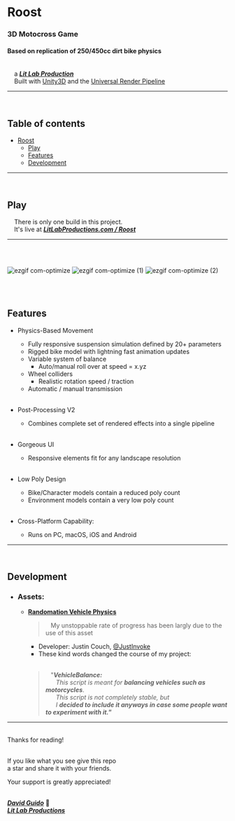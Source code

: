 # Roost
  
### 3D Motocross Game  
#### Based on replication of 250/450cc dirt bike physics  
<br/>&nbsp;&nbsp;&nbsp;&nbsp;a [***Lit Lab Production***](https://www.litlabproductions.com)
<br/>&nbsp;&nbsp;&nbsp;&nbsp;Built with [Unity3D](https://github.com/Unity-Technologies) and the 
[Universal Render Pipeline](https://docs.unity3d.com/Packages/com.unity.render-pipelines.universal@7.1/manual/index.html)
***
<br/>

## Table of contents
* [Roost](#roost)
  * [Play](#play)
  * [Features](#features)
  * [Development](#development)

***
<br/>

## Play

&nbsp;&nbsp;&nbsp;&nbsp;There is only one build in this project.  
&nbsp;&nbsp;&nbsp;&nbsp;It's live at [***LitLabProductions.com / Roost***](https://www.litlabproductions.com/roost)
***
<br/><br/>

![ezgif com-optimize](https://user-images.githubusercontent.com/34845402/71435587-7a7e3080-269e-11ea-9343-a5d79f03a868.gif)
![ezgif com-optimize (1)](https://user-images.githubusercontent.com/34845402/71435589-7baf5d80-269e-11ea-9432-80d7f4a6e810.gif)
![ezgif com-optimize (2)](https://user-images.githubusercontent.com/34845402/71435590-7d792100-269e-11ea-9291-2514322c6ce4.gif)

<br/>
<br/>


## Features
* Physics-Based Movement
    * Fully responsive suspension simulation defined by 20+ parameters
    * Rigged bike model with lightning fast animation updates
    * Variable system of balance
        * Auto/manual roll over at speed = x.yz
    * Wheel colliders
        * Realistic rotation speed / traction
    * Automatic / manual transmission<br/><br/>

* Post-Processing V2  
    * Combines complete set of rendered effects into a single pipeline<br/><br/>

* Gorgeous UI  
    * Responsive elements fit for any landscape resolution<br/><br/>

* Low Poly Design 
    * Bike/Character models contain a reduced poly count
    * Environment models contain a very low poly count<br/><br/>

* Cross-Platform Capability:  
    * Runs on PC, macOS, iOS and Android
***
<br/>


## Development
* ### Assets:  
    * [**Randomation Vehicle Physics**](https://github.com/JustInvoke/Randomation-Vehicle-Physics)  

         > &nbsp;&nbsp;&nbsp;My unstoppable rate of progress has been largly due to the use of this asset
           <br/>
        * Developer: Justin Couch, [@JustInvoke](https://github.com/JustInvoke)
        * These kind words changed the course of my project:<br/><br/>
         > &nbsp;&nbsp;&nbsp;"***VehicleBalance:***  
                &nbsp;&nbsp;&nbsp;&nbsp;&nbsp;&nbsp;*This script is meant for* ***balancing vehicles such as motorcycles***.  
                &nbsp;&nbsp;&nbsp;&nbsp;&nbsp;&nbsp;*This script is not completely stable, but*  
                &nbsp;&nbsp;&nbsp;&nbsp;&nbsp;&nbsp;*I* ***decided to include it anyways in case some people want to experiment with  it."***  

***

<br/>
Thanks for reading!<br/><br/>
 
If you like what you see give this repo  
a star and share it with your friends.

Your support is greatly appreciated!<br/><br/>


[***David Guido***](https://www.litlabproductions.com/resume-view) :rocket:  
[***Lit Lab Productions***](https://www.litlabproductions.com)
<br/><br/>

